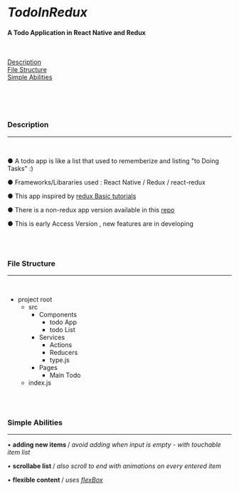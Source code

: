 <h1><i>TodoInRedux</i></h1>

#### A Todo Application in React Native and Redux

<br/>

<a href="#description">	Description</a><br/>
<a href="#file-structure"> File Structure</a><br/>
<a href="#simple-abilities"> Simple Abilities</a><br/>

<br/>
<br/>
<br/>


### Description
<hr/>
<br/>


<p> &#9679; A todo app is like a list that used to rememberize and listing  "to Doing Tasks" :)</p>

<p> &#9679; Frameworks/Libararies used : React Native / Redux / react-redux  </p>

<p> &#9679; This app inspired by <a href="https://redux.js.org/basics/basic-tutorial"> redux Basic tutorials</a> </p>

<p> &#9679; There is a non-redux app version available in this <a href="https://github.com/clRcoDE/TodoToRedux/tree/RegularToDo"> repo </a> 

<p> &#9679; This is early Access Version , new features are in developing</p>

<br/>
<br/>

### File Structure
<hr/>
<br/>

<ul>
  
  <li>project root
    <ul>
      <li>src
      <ul>
      <li>Components
      <ul>
      <li>todo App</li>
      <li>todo List</li>
      </ul>
      </li>
      <li>Services
      <ul>
      <li>Actions</li>
      <li>Reducers</li>
      <li>type.js</li>
      </ul>
      </li>
      <li>Pages
      <ul><li>Main Todo</li></ul>
      </li>
      </ul>
      </li>
      <li>index.js</li>
    </ul>
  </li>
</ul>
</li>

<br/>
<br/>

### Simple Abilities
<hr/>

<p> &#8226; <b>adding new items </b>/<i> avoid adding when input is empty - with  touchable item list</i> </p>

<p> &#8226; <b>scrollabe list </b>/ <i> also scroll to end with animations on every entered item</i> </p>

<p> &#8226; <b>flexible content </b>/ <i> uses <a href="https://facebook.github.io/react-native/docs/flexbox" >flexBox</a> </i> </p>







